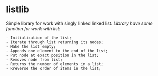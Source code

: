 # listlib

 Simple library for work with singly linked linked list.
 *Library have some function for work with list:*
 
    - Initialization of the list;
    - Iterate through list returning its nodes;
    - Make the list empty;
    - Appends one element to the end of the list;
    - Put node at exact position in the list;
    - Removes node from list;
    - Returns the number of elements in a list;
    - Rreverse the order of items in the list;